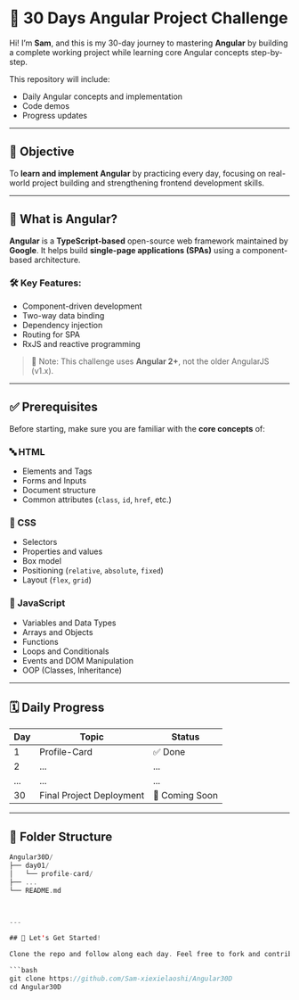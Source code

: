 # 🌟 30 Days Angular Project Challenge

Hi! I’m **Sam**, and this is my 30-day journey to mastering **Angular** by building a complete working project while learning core Angular concepts step-by-step.

This repository will include:
- Daily Angular concepts and implementation
- Code demos
- Progress updates

---

## 📌 Objective

To **learn and implement Angular** by practicing every day, focusing on real-world project building and strengthening frontend development skills.

---

## 🧠 What is Angular?

**Angular** is a **TypeScript-based** open-source web framework maintained by **Google**. It helps build **single-page applications (SPAs)** using a component-based architecture. 

### 🛠️ Key Features:
- Component-driven development
- Two-way data binding
- Dependency injection
- Routing for SPA
- RxJS and reactive programming

> 🔁 Note: This challenge uses **Angular 2+**, not the older AngularJS (v1.x).

---

## ✅ Prerequisites

Before starting, make sure you are familiar with the **core concepts** of:

### 🔤 HTML
- Elements and Tags
- Forms and Inputs
- Document structure
- Common attributes (`class`, `id`, `href`, etc.)

### 🎨 CSS
- Selectors
- Properties and values
- Box model
- Positioning (`relative`, `absolute`, `fixed`)
- Layout (`flex`, `grid`)

### 📜 JavaScript
- Variables and Data Types
- Arrays and Objects
- Functions
- Loops and Conditionals
- Events and DOM Manipulation
- OOP (Classes, Inheritance)

---

## 🗓️ Daily Progress

| Day | Topic | Status |
|-----|-------|--------|
| 1   | Profile-Card | ✅ Done |
| 2   | ... | ... | ⏳ In Progress |
| ... | ... | ... |
| 30  | Final Project Deployment | 🚀 Coming Soon |

---

## 📁 Folder Structure
```kotlin
Angular30D/
├── day01/
│   └── profile-card/
├── ...
└── README.md



---

## 🚀 Let's Get Started!

Clone the repo and follow along each day. Feel free to fork and contribute ideas!

```bash
git clone https://github.com/Sam-xiexielaoshi/Angular30D
cd Angular30D